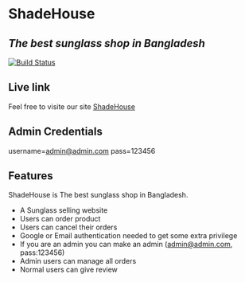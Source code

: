 # ShadeHouse
## _The best sunglass shop in Bangladesh_



[![Build Status](https://travis-ci.org/joemccann/dillinger.svg?branch=master)](https://travis-ci.org/joemccann/dillinger)
## Live link

Feel free to visite our site [ShadeHouse](https://shadehouse-d69c2.web.app/)
## Admin Credentials
username=admin@admin.com
pass=123456
## Features
ShadeHouse is The best sunglass shop in Bangladesh.
- A Sunglass selling website
- Users can order product
- Users can cancel their orders
- Google or Email authentication needed  to get some extra privilege
- If you are an admin you can make an admin (admin@admin.com, pass:123456)
- Admin users can manage all orders
- Normal users can give review




